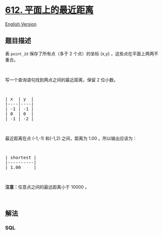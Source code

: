 # [612. 平面上的最近距离](https://leetcode-cn.com/problems/shortest-distance-in-a-plane)

[English Version](https://cdn.jsdelivr.net/gh/doocs/leetcode@main/solution/0600-0699/0612.Shortest%20Distance%20in%20a%20Plane/README_EN.md)

## 题目描述

<!-- 这里写题目描述 -->

<p>表&nbsp;<code>point_2d</code>&nbsp;保存了所有点（多于 2 个点）的坐标 (x,y) ，这些点在平面上两两不重合。</p>

<p>&nbsp;</p>

<p>写一个查询语句找到两点之间的最近距离，保留 2 位小数。</p>

<p>&nbsp;</p>

<pre>| x  | y  |
|----|----|
| -1 | -1 |
| 0  | 0  |
| -1 | -2 |
</pre>

<p>&nbsp;</p>

<p>最近距离在点 (-1,-1) 和(-1,2) 之间，距离为 1.00 。所以输出应该为：</p>

<p>&nbsp;</p>

<pre>| shortest |
|----------|
| 1.00     |
</pre>

<p>&nbsp;</p>

<p><strong>注意：</strong>任意点之间的最远距离小于 10000 。</p>

<p>&nbsp;</p>


## 解法

<!-- 这里可写通用的实现逻辑 -->

<!-- tabs:start -->

### **SQL**

```sql

```

<!-- tabs:end -->
